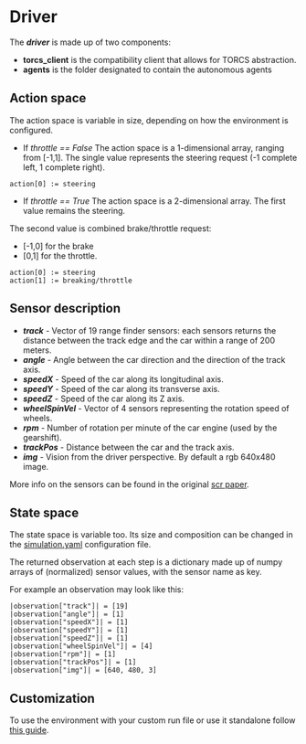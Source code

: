 # Driver

The **_driver_** is made up of two components:
* **torcs_client** is the compatibility client that allows for TORCS abstraction.
* **agents** is the folder designated to contain the autonomous agents

## Action space
The action space is variable in size, depending on how the environment is configured.

- If _throttle == False_
 The action space is a 1-dimensional array, ranging from [-1,1]. The single value represents the steering request (-1 complete left, 1 complete right).
 ```
 action[0] := steering
 ```

- If _throttle == True_
 The action space is a 2-dimensional array. The first value remains the steering.

 The second value is combined brake/throttle request:
 + [-1,0] for the brake
 + [0,1] for the throttle.
 ```
 action[0] := steering
 action[1] := breaking/throttle
 ```

## Sensor description
- **_track_** - Vector of 19 range finder sensors: each sensors returns the distance between the track edge and the car within a range of 200 meters.
- **_angle_** - Angle between the car direction and the direction of the track axis.
- **_speedX_** - Speed of the car along its longitudinal axis.
- **_speedY_** - Speed of the car along its transverse axis.
- **_speedZ_** - Speed of the car along its Z axis.
- **_wheelSpinVel_** - Vector of 4 sensors representing the rotation speed of wheels.
- **_rpm_** - Number of rotation per minute of the car engine (used by the gearshift).
- **_trackPos_** - Distance between the car and the track axis.
- **_img_** - Vision from the driver perspective. By default a rgb 640x480 image.

More info on the sensors can be found in the original [scr paper](https://arxiv.org/pdf/1304.1672.pdf).

## State space
The state space is variable too. Its size and composition can be changed in the [simulation.yaml](config/simulation.yaml) configuration file.

The returned observation at each step is a dictionary made up of numpy arrays of (normalized) sensor values, with the sensor name as key.

For example an observation may look like this:
```
|observation["track"]| = [19]
|observation["angle"]| = [1]
|observation["speedX"]| = [1]
|observation["speedY"]| = [1]
|observation["speedZ"]| = [1]
|observation["wheelSpinVel"]| = [4]
|observation["rpm"]| = [1]
|observation["trackPos"]| = [1]
|observation["img"]| = [640, 480, 3]
```

## Customization
To use the environment with your custom run file or use it standalone follow [this guide](https://github.com/gerkone/pyTORCS-docker/tree/master/driver/torcs_client).
